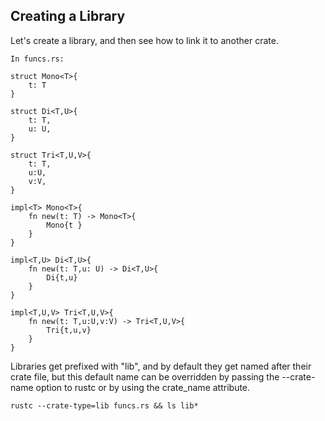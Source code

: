 ## Creating a Library
Let's create a library, and then see how to link it to another crate.

```
In funcs.rs:

struct Mono<T>{
    t: T
}

struct Di<T,U>{
    t: T,
    u: U,
}

struct Tri<T,U,V>{
    t: T,
    u:U,
    v:V,
}

impl<T> Mono<T>{
    fn new(t: T) -> Mono<T>{
        Mono{t }
    }
}

impl<T,U> Di<T,U>{
    fn new(t: T,u: U) -> Di<T,U>{
        Di{t,u}
    }
}

impl<T,U,V> Tri<T,U,V>{
    fn new(t: T,u:U,v:V) -> Tri<T,U,V>{
        Tri{t,u,v}
    }
}

```

Libraries get prefixed with "lib", and by default they get named after their crate file, but this default name can be overridden by passing the --crate-name option to rustc or by using the crate_name attribute.

```shell
rustc --crate-type=lib funcs.rs && ls lib*
```


